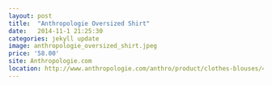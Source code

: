 ```yaml
---
layout: post
title:  "Anthropologie Oversized Shirt"
date:   2014-11-1 21:25:30
categories: jekyll update
image: anthropologie_oversized_shirt.jpeg
price: '58.00'
site: Anthropologie.com
location: http://www.anthropologie.com/anthro/product/clothes-blouses/4112059382010.jsp?cm_sp=Grid-_-4112059382010-_-Large_1332
---
```


